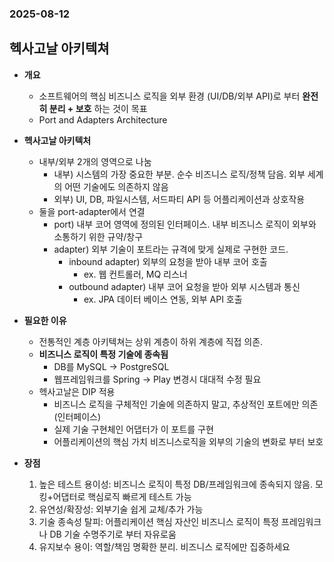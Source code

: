 ### 2025-08-12

## 헥사고날 아키텍쳐
- **개요**
  - 소프트웨어의 핵심 비즈니스 로직을 외부 환경 (UI/DB/외부 API)로 부터 **완전히 분리 + 보호** 하는 것이 목표
  - Port and Adapters Architecture

- **헥사고날 아키텍처**
  - 내부/외부 2개의 영역으로 나눔
    - 내부) 시스템의 가장 중요한 부분. 순수 비즈니스 로직/정책 담음. 외부 세계의 어떤 기술에도 의존하지 않음
    - 외부) UI, DB, 파일시스템, 서드파티 API 등 어플리케이션과 상호작용
  - 둘을 port-adapter에서 연결
    - port) 내부 코어 영역에 정의된 인터페이스. 내부 비즈니스 로직이 외부와 소통하기 위한 규약/창구
    - adapter) 외부 기술이 포트라는 규격에 맞게 실제로 구현한 코드. 
      - inbound adapter) 외부의 요청을 받아 내부 코어 호출
        - ex. 웹 컨트롤러, MQ 리스너
      - outbound adapter) 내부 코어 요청을 받아 외부 시스템과 통신
        - ex. JPA 데이터 베이스 연동, 외부 API 호출

- **필요한 이유**
  - 전통적인 계층 아키텍쳐는 상위 계층이 하위 계층에 직접 의존. 
  - **비즈니스 로직이 특정 기술에 종속됨**
    - DB를 MySQL -> PostgreSQL
    - 웹프레임워크를 Spring -> Play 변경시 대대적 수정 필요
  - 헥사고날은 DIP 적용
    - 비즈니스 로직을 구체적인 기술에 의존하지 말고, 추상적인 포트에만 의존 (인터페이스)
    - 실제 기술 구현체인 어댑터가 이 포트를 구현
    - 어플리케이션의 핵심 가치 비즈니스로직을 외부의 기술의 변화로 부터 보호

- **장점**
  1. 높은 테스트 용이성: 비즈니스 로직이 특정 DB/프레임워크에 종속되지 않음. 모킹+어댑터로 핵심로직 빠르게 테스트 가능
  2. 유연성/확장성: 외부기술 쉽게 교체/추가 가능
  3. 기술 종속성 탈피: 어플리케이션 핵심 자산인 비즈니스 로직이 특정 프레임워크나 DB 기술 수명주기로 부터 자유로움
  4. 유지보수 용이: 역할/책임 명확한 분리. 비즈니스 로직에만 집중하세요
